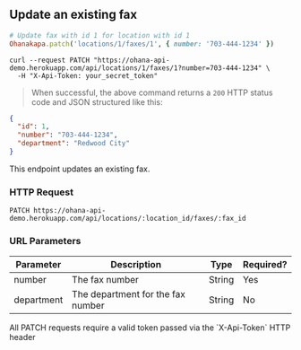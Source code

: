 ## Update an existing fax

```ruby
# Update fax with id 1 for location with id 1
Ohanakapa.patch('locations/1/faxes/1', { number: '703-444-1234' })
```

```shell
curl --request PATCH "https://ohana-api-demo.herokuapp.com/api/locations/1/faxes/1?number=703-444-1234" \
  -H "X-Api-Token: your_secret_token"
```

> When successful, the above command returns a `200` HTTP status code and JSON
> structured like this:

```json
{
  "id": 1,
  "number": "703-444-1234",
  "department": "Redwood City"
}
```

This endpoint updates an existing fax.

### HTTP Request

`PATCH https://ohana-api-demo.herokuapp.com/api/locations/:location_id/faxes/:fax_id`

### URL Parameters

Parameter | Description | Type | Required?
--------- | ----------- | ---- | ---------
number | The fax number | String | Yes
department | The department for the fax number | String | No

<aside class="warning">All PATCH requests require a valid token passed via the
`X-Api-Token` HTTP header</aside>
